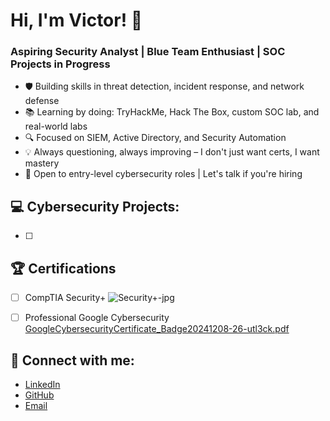 # Hi, I'm Victor! 👋

### Aspiring Security Analyst | Blue Team Enthusiast | SOC Projects in Progress

- 🛡️ Building skills in threat detection, incident response, and network defense
- 📚 Learning by doing: TryHackMe, Hack The Box, custom SOC lab, and real-world labs
- 🔍 Focused on SIEM, Active Directory, and Security Automation
- 💡 Always questioning, always improving – I don't just want certs, I want mastery
- 💼 Open to entry-level cybersecurity roles | Let's talk if you're hiring

## 💻 Cybersecurity Projects:

- [ ] 
      

## 🏆 Certifications

- [ ]  CompTIA Security+ ![Security+-jpg](https://github.com/user-attachments/assets/dc655823-6562-462b-9e6b-3370c0fc7f73)


- [ ]  Professional Google Cybersecurity [GoogleCybersecurityCertificate_Badge20241208-26-utl3ck.pdf](https://github.com/user-attachments/files/21394497/GoogleCybersecurityCertificate_Badge20241208-26-utl3ck.pdf)



## 👋 Connect with me:

- [LinkedIn](https://linkedin.com/in/your_linkedin_profile_url_here)
- [GitHub](https://github.com/Victorb98)
- [Email](victorbabatunde1234@gmail.com)



